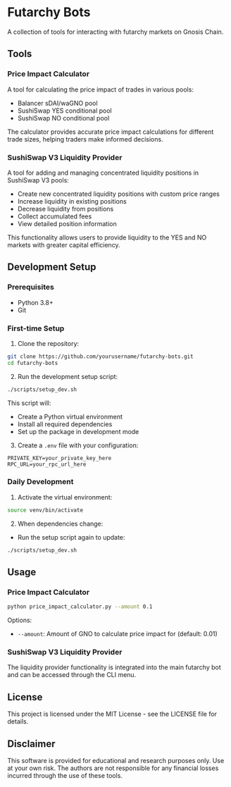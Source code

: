 # Futarchy Bots

A collection of tools for interacting with futarchy markets on Gnosis Chain.

## Tools

### Price Impact Calculator

A tool for calculating the price impact of trades in various pools:

- Balancer sDAI/waGNO pool
- SushiSwap YES conditional pool
- SushiSwap NO conditional pool

The calculator provides accurate price impact calculations for different trade sizes, helping traders make informed decisions.

### SushiSwap V3 Liquidity Provider

A tool for adding and managing concentrated liquidity positions in SushiSwap V3 pools:

- Create new concentrated liquidity positions with custom price ranges
- Increase liquidity in existing positions
- Decrease liquidity from positions
- Collect accumulated fees
- View detailed position information

This functionality allows users to provide liquidity to the YES and NO markets with greater capital efficiency.

## Development Setup

### Prerequisites

- Python 3.8+
- Git

### First-time Setup

1. Clone the repository:
```bash
git clone https://github.com/yourusername/futarchy-bots.git
cd futarchy-bots
```

2. Run the development setup script:
```bash
./scripts/setup_dev.sh
```

This script will:
- Create a Python virtual environment
- Install all required dependencies
- Set up the package in development mode

3. Create a `.env` file with your configuration:
```
PRIVATE_KEY=your_private_key_here
RPC_URL=your_rpc_url_here
```

### Daily Development

1. Activate the virtual environment:
```bash
source venv/bin/activate
```

2. When dependencies change:
- Run the setup script again to update:
```bash
./scripts/setup_dev.sh
```

## Usage

### Price Impact Calculator

```bash
python price_impact_calculator.py --amount 0.1
```

Options:
- `--amount`: Amount of GNO to calculate price impact for (default: 0.01)

### SushiSwap V3 Liquidity Provider

The liquidity provider functionality is integrated into the main futarchy bot and can be accessed through the CLI menu.

## License

This project is licensed under the MIT License - see the LICENSE file for details.

## Disclaimer

This software is provided for educational and research purposes only. Use at your own risk. The authors are not responsible for any financial losses incurred through the use of these tools.
